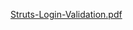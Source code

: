 [Struts-Login-Validation.pdf](https://github.com/rdn-web/struts-EJB-examples/files/14960673/Struts-Login-Validation.pdf)
